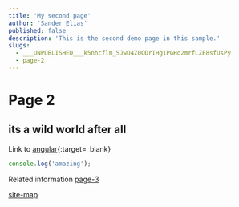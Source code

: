 ```yaml
---
title: 'My second page'
author: 'Sander Elias'
published: false
description: 'This is the second demo page in this sample.'
slugs:
  - ___UNPUBLISHED___k5nhcflm_SJwD4Z0QDrIHg1PGHo2mrfLZE8sfUsPy
  - page-2
---
```


# Page 2

## its a wild world after all

Link to [angular](http://angular.io){:target=\_blank}

```typescript
console.log('amazing');
```

Related information [page-3](/blog/page-3)

[site-map](/home)
